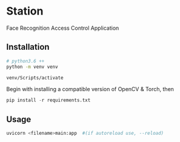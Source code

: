 # Station

Face Recognition Access Control Application
## Installation

```bash
# python3.6 ++
python -m venv venv

venv/Scripts/activate
```
Begin with installing a compatible version of OpenCV & Torch, then
```python
pip install -r requirements.txt
```

## Usage

```python
uvicorn <filename>main:app  #(if autoreload use, --reload)
```
